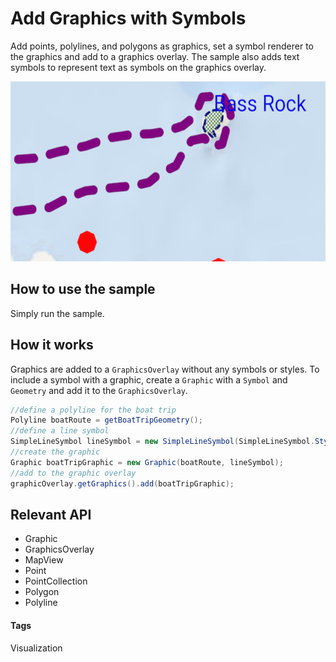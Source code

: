 # Add Graphics with Symbols
Add points, polylines, and polygons as graphics, set a symbol renderer to the graphics and add to a graphics overlay. The sample also adds text symbols to represent text as symbols on the graphics overlay.

![Add Graphics with Symbols App](add-graphics-with-symbols.png)

## How to use the sample
Simply run the sample.

## How it works
Graphics are added to a `GraphicsOverlay` without any symbols or styles. To include a symbol with a graphic, create a `Graphic` with a `Symbol` and `Geometry` and add it to the `GraphicsOverlay`. 

```java
//define a polyline for the boat trip
Polyline boatRoute = getBoatTripGeometry();
//define a line symbol
SimpleLineSymbol lineSymbol = new SimpleLineSymbol(SimpleLineSymbol.Style.DASH, Color.rgb(128, 0, 128), 4);
//create the graphic
Graphic boatTripGraphic = new Graphic(boatRoute, lineSymbol);
//add to the graphic overlay
graphicOverlay.getGraphics().add(boatTripGraphic);
```

## Relevant API
* Graphic
* GraphicsOverlay
* MapView
* Point
* PointCollection
* Polygon
* Polyline

#### Tags
Visualization